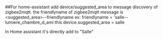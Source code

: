##For home-assistant
add device/suggested_area to message discovery of zigbee2mqtt.
the friendlyname of zigbee2mqtt message is <suggested_area>--friendlyname
ex:
friendlyname = 'salle--lumiere_chambre_d_ami
this device.suggested_area = salle

In Home assistant it's directly add to "Salle"
